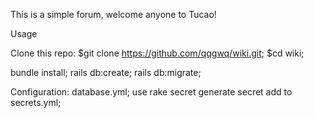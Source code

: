 This is a simple forum, welcome anyone to Tucao!


Usage

Clone this repo:
  $git clone https://github.com/qqgwq/wiki.git;
  $cd wiki;

  bundle install;
  rails db:create;
  rails db:migrate;

Configuration:
  database.yml;
  use rake secret generate secret add to secrets.yml;
  
  

